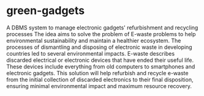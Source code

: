 # green-gadgets
A DBMS system to manage electronic gadgets' refurbishment and recycling processes
The idea aims to solve the problem of E-waste problems to help environmental sustainability and maintain a healthier ecosystem. The processes of dismantling and disposing of electronic waste in developing countries led to several environmental impacts. E-waste describes discarded electrical or electronic devices that have ended their useful life. These devices include everything from old computers to smartphones and electronic gadgets. This solution will help refurbish and recycle e-waste from the initial collection of discarded electronics to their final disposition, ensuring minimal environmental impact and maximum resource recovery. 
